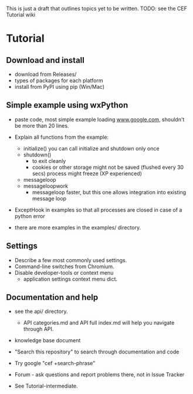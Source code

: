 This is just a draft that outlines topics yet to be written.
TODO: see the CEF Tutorial wiki

# Tutorial


## Download and install

* download from Releases/
* types of packages for each platform
* install from PyPI using pip (Win/Mac)


## Simple example using wxPython

* paste code, most simple example loading www.google.com,
  shouldn't be more than 20 lines.

* Explain all functions from the example:
    - initialize()
        you can call initialize and shutdown only once
    - shutdown()
        - to exit cleanly
        - cookies or other storage might not be saved (flushed every 30 secs)
          process might freeze (XP experienced)
    - messageloop
    - messageloopwork
        - messageloop faster, but this one allows integration into
          existing message loop

* ExceptHook in examples so that all processes are closed in
  case of a python error

* there are more examples in the examples/ directory.


## Settings

* Describe a few most commonly used settings.
* Command-line switches from Chromium.
* Disable developer-tools or context menu
    - application settings context menu dict.


## Documentation and help

* see the api/ directory.
    - API categories.md and API full index.md
      will help you navigate through API.

* knowledge base document

* "Search this repository" to search through documentation and code

* Try google "cef +search-phrase"

* Forum - ask questions and report problems there, not in Issue Tracker

* See Tutorial-intermediate.
